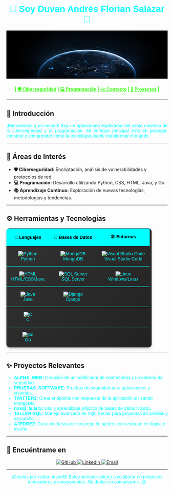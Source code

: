 <h1 align="center" style="color:#0ff; font-family: 'Orbitron', sans-serif;">🚀 Soy Duvan Andrés Florian Salazar 🌌</h1>

<p align="center">
  <img src="imagenes/Fondo1.png" alt="GitHub" width="100%" height="150px" />
</p>

<h4 align="center" style="color:#39ff14;"> 
  | <b><a href="#ciberseguridad" style="color:#39ff14;">🛡️ Ciberseguridad</a></b> | 
  <b><a href="#programacion" style="color:#39ff14;">💻 Programación</a></b> | 
  <b><a href="#contacto" style="color:#39ff14;">✉️ Contacto</a></b> | 
  <b><a href="#proyectos" style="color:#39ff14;">📂 Proyectos</a></b> |
</h4>

---

## 🌠 Introducción
<p style="font-family: 'Orbitron', sans-serif; color:#00FFFF; text-align:justify;">
¡Bienvenidos a mi mundo! Soy un apasionado explorador del vasto universo de la ciberseguridad y la programación. Mi enfoque principal está en proteger, construir y comprender cómo la tecnología puede transformar el mundo.
</p>

---

## 🔮 Áreas de Interés
- **🛡️ Ciberseguridad:** Encriptación, análisis de vulnerabilidades y protocolos de red.
- **💻 Programación:** Desarrollo utilizando Python, CSS, HTML, Java, y Go.
- **📚 Aprendizaje Continuo:** Exploración de nuevas tecnologías, metodologías y tendencias.

---

## ⚙️ Herramientas y Tecnologías
<p align="center">
  <table align="center" style="width:90%; border-spacing: 0; box-shadow: 0 4px 8px rgba(0, 0, 0, 0.2); font-family: 'Orbitron', sans-serif; color:#00FFFF; background: linear-gradient(135deg, #333333, #222222); border-radius: 10px; overflow: hidden;">
    <thead style="background: #0ff; color: #000; font-weight: bold;">
      <tr>
        <th style="padding: 15px;">🚀 Lenguajes</th>
        <th style="padding: 15px;">💾 Bases de Datos</th>
        <th style="padding: 15px;">🛠️ Entornos</th>
      </tr>
    </thead>
    <tbody>
      <tr style="text-align: center; border-bottom: 1px solid #0ff;">
        <td style="padding: 15px;">
          <img src="https://cdn.jsdelivr.net/gh/devicons/devicon/icons/python/python-original.svg" width="30" height="30" alt="Python" />
          <br />Python
        </td>
        <td style="padding: 15px;">
          <img src="https://cdn.jsdelivr.net/gh/devicons/devicon/icons/mongodb/mongodb-original.svg" width="30" height="30" alt="MongoDB" />
          <br />MongoDB
        </td>
        <td style="padding: 15px;">
          <img src="https://cdn.jsdelivr.net/gh/devicons/devicon/icons/visualstudio/visualstudio-plain.svg" width="30" height="30" alt="Visual Studio Code" />
          <br />Visual Studio Code
        </td>
      </tr>
      <tr style="text-align: center; border-bottom: 1px solid #0ff;">
        <td style="padding: 15px;">
          <img src="https://cdn.jsdelivr.net/gh/devicons/devicon/icons/html5/html5-original.svg" width="30" height="30" alt="HTML" />
          <br />HTML/CSS/Java
        </td>
        <td style="padding: 15px;">
          <img src="https://cdn.jsdelivr.net/gh/devicons/devicon/icons/mysql/mysql-original.svg" width="30" height="30" alt="SQL Server" />
          <br />SQL Server
        </td>
        <td style="padding: 15px;">
          <img src="https://cdn.jsdelivr.net/gh/devicons/devicon/icons/linux/linux-original.svg" width="30" height="30" alt="Linux" />
          <br />Windows/Linux
        </td>
      </tr>
      <tr style="text-align: center; border-bottom: 1px solid #0ff;">
        <td style="padding: 15px;">
          <img src="https://cdn.jsdelivr.net/gh/devicons/devicon/icons/java/java-original.svg" width="30" height="30" alt="Java" />
          <br />Java
        </td>
        <td style="padding: 15px;">
          <img src="https://cdn.jsdelivr.net/gh/devicons/devicon/icons/django/django-plain.svg" width="30" height="30" alt="Django" />
          <br />Django
        </td>
        <td style="padding: 15px;"></td>
      </tr>
      <tr style="text-align: center; border-bottom: 1px solid #0ff;">
        <td style="padding: 15px;">
          <img src="https://cdn.jsdelivr.net/gh/devicons/devicon/icons/c/c-original.svg" width="30" height="30" alt="C" />
          <br />C
        </td>
        <td style="padding: 15px;"></td>
        <td style="padding: 15px;"></td>
      </tr>
      <tr style="text-align: center;">
        <td style="padding: 15px;">
          <img src="https://cdn.jsdelivr.net/gh/devicons/devicon/icons/go/go-original.svg" width="30" height="30" alt="Go" />
          <br />Go
        </td>
        <td style="padding: 15px;"></td>
        <td style="padding: 15px;"></td>
      </tr>
    </tbody>
  </table>
</p>

---

## ✨ Proyectos Relevantes
<ul style="font-family: 'Orbitron', sans-serif; color:#00FFFF;">
  <li><b>ALPHA_WEB:</b> Creación de un codificador de contraseñas y un entorno de seguridad.</li>
  <li><b>PRUEBAS_SOFTWARE:</b> Pruebas de seguridad para aplicaciones y sistemas.</li>
  <li><b>TWITTER2:</b> Crear endpoints con respuesta de la aplicación utilizando MongoDB.</li>
  <li><b>nosql_taller5:</b> Uso y aprendizaje práctico de bases de datos NoSQL.</li>
  <li><b>TALLER-SQL:</b> Manejo avanzado de SQL Server para proyectos de análisis y desarrollo.</li>
  <li><b>AJEDREZ:</b> Creación básica de un juego de ajedrez con enfoque en lógica y diseño.</li>
</ul>


---

## 🌌 Encuéntrame en
<p align="center">
  <a href="https://github.com/ANDRES-FLORIAN-SALAZAR" target="_blank">
    <img src="https://img.shields.io/badge/github-%2300acee.svg?color=181717&style=for-the-badge&logo=github&logoColor=white" alt="GitHub" />
  </a>
  <a href="https://www.linkedin.com/in/DUVAN-ANDRÉS-FLORIAN-SALAZAR/" target="_blank">
    <img src="https://img.shields.io/badge/linkedin-%2300acee.svg?color=0A66C2&style=for-the-badge&logo=linkedin&logoColor=white" alt="LinkedIn" />
  </a>
  <a href="mailto:duvanfloriansalazar@gmail.com" target="_blank">
    <img src="https://img.shields.io/badge/gmail-%2300acee.svg?color=EA4335&style=for-the-badge&logo=gmail&logoColor=white" alt="Email" />
  </a>
</p>

---

<p align="center" style="font-family: 'Orbitron', sans-serif; color:#00FFFF;">
¡Gracias por visitar mi perfil! Estoy siempre abierto a colaborar en proyectos innovadores y emocionantes. No dudes en contactarme. 😊
</p>
